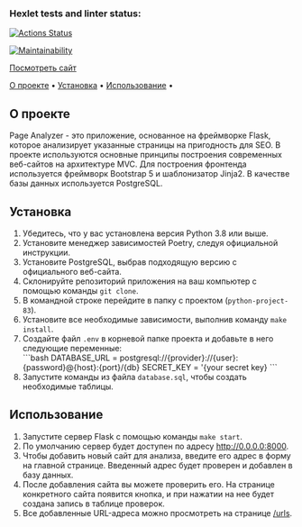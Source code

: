 ### Hexlet tests and linter status:
[![Actions Status](https://github.com/znammikhail/python-project-83/workflows/hexlet-check/badge.svg)](https://github.com/znammikhail/python-project-83/actions)


[![Maintainability](https://api.codeclimate.com/v1/badges/ecc28a08c8e26b4ab278/maintainability)](https://codeclimate.com/github/znammikhail/python-project-83/maintainability)

<a href="https://python-project-83-production-8ea0.up.railway.app/">Посмотреть сайт</a>

<p>
<a href="#about">О проекте</a> •
<a href="#installation">Установка</a> •
<a href="#usage">Использование</a> •
</p>


<h2 id="about">О проекте</h2>

<p>Page Analyzer - это приложение, основанное на фреймворке Flask, которое анализирует указанные страницы на пригодность для SEO. В проекте используются основные принципы построения современных веб-сайтов на архитектуре MVC. Для построения фронтенда используется фреймворк Bootstrap 5 и шаблонизатор Jinja2. В качестве базы данных используется PostgreSQL.</p>

<h2 id="installation">Установка</h2>

<ol>
  <li>Убедитесь, что у вас установлена версия Python 3.8 или выше.</li>
  <li>Установите менеджер зависимостей Poetry, следуя официальной инструкции.</li>
  <li>Установите PostgreSQL, выбрав подходящую версию с официального веб-сайта.</li>
  <li>Склонируйте репозиторий приложения на ваш компьютер с помощью команды <code>git clone</code>.</li>
  <li>В командной строке перейдите в папку с проектом (<code>python-project-83</code>).</li>
  <li>Установите все необходимые зависимости, выполнив команду <code>make install</code>.</li>
  <li>Создайте файл <code>.env</code> в корневой папке проекта и добавьте в него следующие переменные:<br>
  ```bash
    DATABASE_URL = postgresql://{provider}://{user}:{password}@{host}:{port}/{db}
    SECRET_KEY = '{your secret key}
  ```
  </li>
  <li>Запустите команды из файла <code>database.sql</code>, чтобы создать необходимые таблицы.</li>
</ol>

<h2 id="usage">Использование</h2>

<ol>
  <li>Запустите сервер Flask с помощью команды <code>make start</code>.</li>
  <li>По умолчанию сервер будет доступен по адресу <a href="http://0.0.0.0:8000">http://0.0.0.0:8000</a>.</li>
  <li>Чтобы добавить новый сайт для анализа, введите его адрес в форму на главной странице. Введенный адрес будет проверен и добавлен в базу данных.</li>
  <li>После добавления сайта вы можете проверить его. На странице конкретного сайта появится кнопка, и при нажатии на нее будет создана запись в таблице проверок.</li>
  <li>Все добавленные URL-адреса можно просмотреть на странице <a href="/urls">/urls</a>.</li>
</ol>